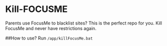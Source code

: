 # Kill-FOCUSME
Parents use FocusMe to blacklist sites? This is the perfect repo for you. Kill FocusMe and never have restrictions again.

##How to use?
Run ```/app/killFocusMe.bat```
